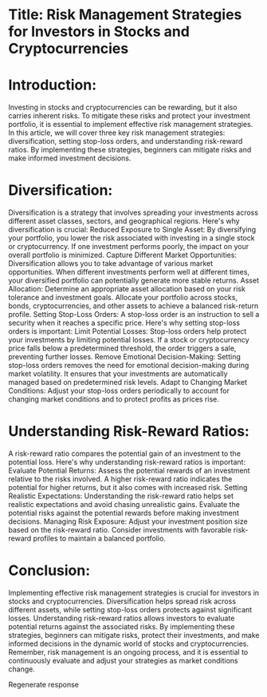 # Title: Risk Management Strategies for Investors in Stocks and Cryptocurrencies

# Introduction:

Investing in stocks and cryptocurrencies can be rewarding, but it also carries inherent risks. To mitigate these risks and protect your investment portfolio, it is essential to implement effective risk management strategies. In this article, we will cover three key risk management strategies: diversification, setting stop-loss orders, and understanding risk-reward ratios. By implementing these strategies, beginners can mitigate risks and make informed investment decisions.

# Diversification:

Diversification is a strategy that involves spreading your investments across different asset classes, sectors, and geographical regions. Here's why diversification is crucial:
Reduced Exposure to Single Asset: By diversifying your portfolio, you lower the risk associated with investing in a single stock or cryptocurrency. If one investment performs poorly, the impact on your overall portfolio is minimized.
Capture Different Market Opportunities: Diversification allows you to take advantage of various market opportunities. When different investments perform well at different times, your diversified portfolio can potentially generate more stable returns.
Asset Allocation: Determine an appropriate asset allocation based on your risk tolerance and investment goals. Allocate your portfolio across stocks, bonds, cryptocurrencies, and other assets to achieve a balanced risk-return profile.
Setting Stop-Loss Orders:
A stop-loss order is an instruction to sell a security when it reaches a specific price. Here's why setting stop-loss orders is important:
Limit Potential Losses: Stop-loss orders help protect your investments by limiting potential losses. If a stock or cryptocurrency price falls below a predetermined threshold, the order triggers a sale, preventing further losses.
Remove Emotional Decision-Making: Setting stop-loss orders removes the need for emotional decision-making during market volatility. It ensures that your investments are automatically managed based on predetermined risk levels.
Adapt to Changing Market Conditions: Adjust your stop-loss orders periodically to account for changing market conditions and to protect profits as prices rise.

# Understanding Risk-Reward Ratios:

A risk-reward ratio compares the potential gain of an investment to the potential loss. Here's why understanding risk-reward ratios is important:
Evaluate Potential Returns: Assess the potential rewards of an investment relative to the risks involved. A higher risk-reward ratio indicates the potential for higher returns, but it also comes with increased risk.
Setting Realistic Expectations: Understanding the risk-reward ratio helps set realistic expectations and avoid chasing unrealistic gains. Evaluate the potential risks against the potential rewards before making investment decisions.
Managing Risk Exposure: Adjust your investment position size based on the risk-reward ratio. Consider investments with favorable risk-reward profiles to maintain a balanced portfolio.

# Conclusion:

Implementing effective risk management strategies is crucial for investors in stocks and cryptocurrencies. Diversification helps spread risk across different assets, while setting stop-loss orders protects against significant losses. Understanding risk-reward ratios allows investors to evaluate potential returns against the associated risks. By implementing these strategies, beginners can mitigate risks, protect their investments, and make informed decisions in the dynamic world of stocks and cryptocurrencies. Remember, risk management is an ongoing process, and it is essential to continuously evaluate and adjust your strategies as market conditions change.

Regenerate response
